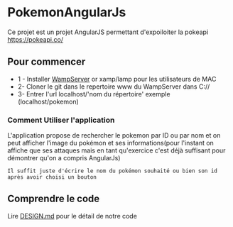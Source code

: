 # PokemonAngularJs

Ce projet est un projet AngularJS permettant d'expoiloiter la pokeapi https://pokeapi.co/

## Pour commencer

* 1 - Installer [WampServer](http://www.wampserver.com/) or xamp/lamp pour les utilisateurs de MAC
* 2-  Cloner le git dans le repertoire www du WampServer dans C://
* 3-  Entrer l'url localhost/'nom du répertoire' exemple (localhost/pokemon)

### Comment Utiliser l'application

L'application propose de rechercher le pokemon par ID ou par nom et on peut afficher l'image du pokémon et ses informations(pour l'instant on affiche que ses attaques mais en tant qu'exercice c'est déjà suffisant pour démontrer qu'on a compris AngularJs)

```
Il suffit juste d'écrire le nom du pokémon souhaité ou bien son id après avoir choisi un bouton
```
## Comprendre le code

Lire [DESIGN.md](https://github.com/yaswaf/tp6-pokemon/blob/master/DESIGN.md) pour le détail de notre code
